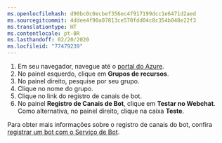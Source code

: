 ```yaml
---
ms.openlocfilehash: d90bc0c0ecbef356ec4f917199dcc1e6471d2aed
ms.sourcegitcommit: 4ddee4f90a07813ce570fdd04c8c354b048e22f3
ms.translationtype: HT
ms.contentlocale: pt-BR
ms.lasthandoff: 02/20/2020
ms.locfileid: "77479239"
---
```

1. Em seu navegador, navegue até o [portal do Azure](https://ms.portal.azure.com).
2. No painel esquerdo, clique em **Grupos de recursos**.
3. No painel direito, pesquise por seu grupo.
4. Clique no nome do grupo.
5. Clique no link do registro de canais de bot.
6. No painel **Registro de Canais de Bot**, clique em **Testar no Webchat**.
Como alternativa, no painel direito, clique na caixa **Teste**.

Para obter mais informações sobre o registro de canais do bot, confira [registrar um bot com o Serviço de Bot](https://docs.microsoft.com/azure/bot-service/bot-service-quickstart-registration?view=azure-bot-service-3.0).
